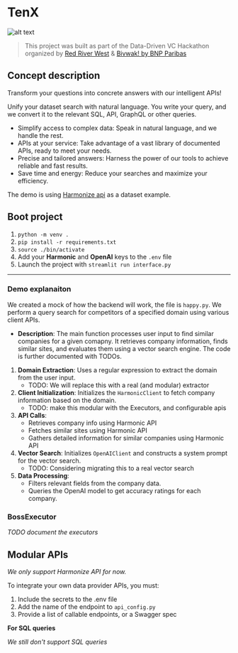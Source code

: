# TenX

![alt text](https://i.imgur.com/O8vZHPM.png)

> This project was built as part of the Data-Driven VC Hackathon organized by [Red River West](https://redriverwest.com) & [Bivwak! by BNP Paribas](https://bivwak.bnpparibas/)

## Concept description

Transform your questions into concrete answers with our intelligent APIs!

Unify your dataset search with natural language. You write your query, and we convert it to 
the relevant SQL, API, GraphQL or other queries.

- Simplify access to complex data: Speak in natural language, and we handle the rest.
- APIs at your service: Take advantage of a vast library of documented APIs, ready to meet your needs.
- Precise and tailored answers: Harness the power of our tools to achieve reliable and fast results.
- Save time and energy: Reduce your searches and maximize your efficiency.

The demo is using [Harmonize api](https://console.harmonic.ai/docs/api-reference/fetch) 
as a dataset example.

## Boot project
1. `python -m venv .`
2. `pip install -r requirements.txt`
3. `source ./bin/activate`
4. Add your **Harmonic** and **OpenAI** keys to the `.env` file
5. Launch the project with `streamlit run interface.py`

---

### Demo explanaiton

We created a mock of how the backend will work, the file is `happy.py`.
We perform a query search for competitors of a specified domain using various client APIs.

- **Description**: The main function processes user input to find similar companies for a given comapny. It retrieves company information, finds similar sites, and evaluates them using a vector search engine. The code is further documented with TODOs.
1. **Domain Extraction**: Uses a regular expression to extract the domain from the user input.
    - TODO: We will replace this with a real (and modular) extractor
2. **Client Initialization**: Initializes the `HarmonicClient` to fetch company information based on the domain.
    - TODO: make this modular with the Executors, and configurable apis
3. **API Calls**:
    - Retrieves company info using Harmonic API
    - Fetches similar sites using Harmonic API
    - Gathers detailed information for similar companies using Harmonic API
4. **Vector Search**: Initializes `OpenAIClient` and constructs a system prompt for the vector search.
    - TODO: Considering migrating this to a real vector search
5. **Data Processing**:
    - Filters relevant fields from the company data.
    - Queries the OpenAI model to get accuracy ratings for each company.

### BossExecutor

*TODO document the executors*

## Modular APIs

*We only support Harmonize API for now.*

To integrate your own data provider APIs, you must:
1. Include the secrets to the .env file
2. Add the name of the endpoint to `api_config.py`
3. Provide a list of callable endpoints, or a Swagger spec

**For SQL queries**

*We still don't support SQL queries*

